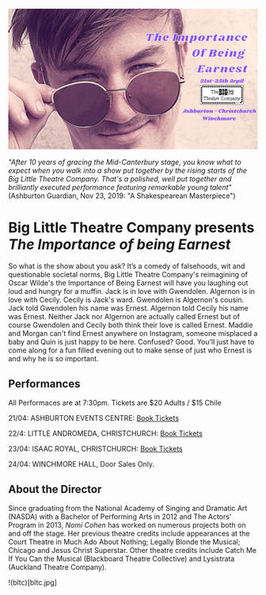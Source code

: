 ![Earnest](earnest.jpg)


*"After 10 years of gracing the Mid-Canterbury stage, you know what to expect when you walk into a show put together by the rising starts of the Big Little Theatre Company.  That's a polished, well put together and brilliantly executed performance featuring remarkable young talent"*  (Ashburton Guardian, Nov 23, 2019: "A Shakespearean Masterpiece")

# Big Little Theatre Company presents *The Importance of being Earnest*

So what is the show about you ask? It’s a comedy of falsehoods, wit and questionable societal norms, Big Little Theatre Company's reimagining of Oscar Wilde's the Importance of Being Earnest will have you laughing out loud and hungry for a muffin.
Jack is in love with Gwendolen. Algernon is in love with Cecily. Cecily is Jack's ward. Gwendolen is Algernon's cousin. Jack told Gwendolen his name was Ernest. Algernon told Cecily his name was Ernest. Neither Jack nor Algernon are actually called Ernest but of course Gwendolen and Cecily both think their love is called Ernest. Maddie and Morgan can't find Ernest anywhere on Instagram, someone misplaced a baby and Quin is just happy to be here.
Confused? Good. You’ll just have to come along for a fun filled evening out to make sense of just who Ernest is and why he is so important.

## Performances

All Performaces are at 7:30pm.
Tickets are $20 Adults / $15 Chile

21/04: ASHBURTON EVENTS CENTRE:  [Book Tickets](ateventcentre.co.nz)

22/4: LITTLE ANDROMEDA, CHRISTCHURCH: [Book Tickets](Littleandromeda.co.nz)

23/04:  ISAAC ROYAL, CHRISTCHURCH: [Book Tickets](Eventbrite.co.nz)

24/04:  WINCHMORE HALL, Door Sales Only.

## About the Director

Since graduating from the National Academy of Singing and Dramatic Art (NASDA) with a Bachelor of Performing Arts in 2012 and The Actors’ Program in 2013, *Nomi Cohen* has worked on numerous projects both on and off the stage.  Her previous theatre credits include appearances at the Court Theatre in Much Ado About Nothing; Legally Blonde the Musical; Chicago and Jesus Christ Superstar. Other theatre credits include Catch Me If You Can the Musical (Blackboard Theatre Collective) and Lysistrata (Auckland Theatre Company). 

!(bltc)[bltc.jpg]
